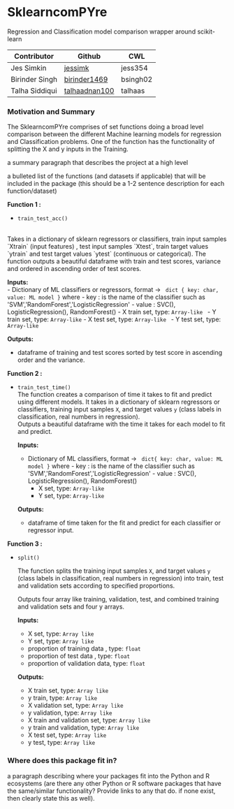 
# SklearncomPYre
Regression and Classification model comparison wrapper around scikit-learn

| Contributor                  | Github              | CWL |
| --------------------- |-----------------------|-----------------------|
| Jes Simkin | [jessimk](https://github.com/jessimk) | jess354 |
| Birinder Singh | [birinder1469](https://github.com/Birinder1469) | bsingh02 |
| Talha Siddiqui | [talhaadnan100](https://github.com/talhaadnan100) | talhaas |


### Motivation and Summary

The SklearncomPYre comprises of set functions doing a broad level comparison between the different Machine learning models for regression and Classification problems. One of the function has the functionality of splitting the X and y inputs in the Training.


a summary paragraph that describes the project at a high level

a bulleted list of the functions (and datasets if applicable) that will be included in the package (this should be a 1-2 sentence description for each function/dataset)

__Function 1 :__

- `train_test_acc()`
<br>
    Takes in a dictionary of sklearn regressors or classifiers, train input samples `Xtrain` (input features) , test input samples `Xtest`, train target values `ytrain` and test target values `ytest` (continuous or categorical).
    The function outputs a beautiful dataframe with train and test scores, variance and ordered in ascending order of test scores.  <br>

  __Inputs:__  <br>
	- Dictionary of ML classifiers or regressors,  format ->  ` dict { key: char, value: ML model }`
                where
                - key : is the name of the classifier such as 'SVM','RandomForest','LogisticRegression'
                - value : SVC(), LogisticRegression(), RandomForest()
	- X train set, type: `Array-like `
	- Y train set, type: `Array-like`
	- X test set, type: `Array-like `
	- Y test set, type: `Array-like`

  __Outputs:__ <br>
  - dataframe of training and test scores sorted by test score in ascending order and the variance.


__Function 2 :__

- `train_test_time()`  <br>
  The function creates a comparison of time it takes to fit and predict using different models. It takes in a dictionary of sklearn regressors or classifiers, training input samples `X`, and target values `y` (class labels in classification, real numbers in regression). <br>
  Outputs a beautiful dataframe with the time it takes for each model to fit and predict. <br>

  __Inputs:__   

  - Dictionary of ML classifiers,  format ->  ` dict{ key: char, value: ML model }`
                where
                - key : is the name of the classifier such as 'SVM','RandomForest','LogisticRegression'
                - value : SVC(), LogisticRegression(), RandomForest()
	- X set, type: `Array-like `
	- Y set, type: `Array-like`

  __Outputs:__<br>

  - dataframe of time taken for the fit and predict for each classifier or regressor input.

__Function 3 :__

- `split()`

  The function splits the training input samples `X`, and target values `y` (class labels in classification, real numbers in regression) into train, test and validation sets according to specified proportions.

    Outputs four array like training, validation, test, and combined training and validation sets and four y arrays. <br>

    __Inputs:__
    - X set, type: `Array like `
    - Y set, type: `Array like`
    - proportion of training data  , type: `float`
    - proportion of test data , type: `float`
    - proportion of validation data, type: `float`<br>

    __Outputs:__
    - X train set, type: `Array like`
    - y train, type: `Array like`
    - X validation set, type: `Array like`
    - y validation, type: `Array like`
    - X train and validation set, type: `Array like`
    - y train and validation, type: `Array like`
    - X test set, type: `Array like`
    - y test, type: `Array like`

### Where does this package fit in?

a paragraph describing where your packages fit into the Python and R ecosystems 
(are there any other Python or R software packages that have the same/similar functionality? 
Provide links to any that do. if none exist, then clearly state this as well).


